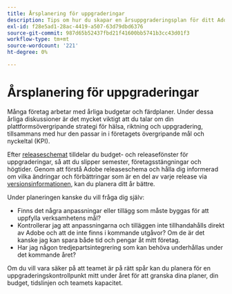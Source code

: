 ```yaml
---
title: Årsplanering för uppgraderingar
description: Tips om hur du skapar en årsuppgraderingsplan för ditt Adobe Commerce-projekt.
exl-id: f28e5ad1-28ac-4419-a507-63d79dbd6376
source-git-commit: 987d65b52437fbd21f41600bb5741b3cc43d01f3
workflow-type: tm+mt
source-wordcount: '221'
ht-degree: 0%

---
```


# Årsplanering för uppgraderingar

Många företag arbetar med årliga budgetar och färdplaner. Under dessa årliga diskussioner är det mycket viktigt att du talar om din plattformsövergripande strategi för hälsa, riktning och uppgradering, tillsammans med hur den passar in i företagets övergripande mål och nyckeltal (KPI).

Efter [releaseschemat](https://experienceleague.adobe.com/sv/docs/commerce-operations/release/planning/schedule) tilldelar du budget- och releasefönster för uppgraderingar, så att du slipper semester, företagsstängningar och högtider. Genom att förstå Adobe releaseschema och hålla dig informerad om vilka ändringar och förbättringar som är en del av varje release via [versionsinformationen](https://experienceleague.adobe.com/sv/docs/commerce-operations/release/notes/overview), kan du planera ditt år bättre.

Under planeringen kanske du vill fråga dig själv:

- Finns det några anpassningar eller tillägg som måste byggas för att uppfylla verksamhetens mål?
- Kontrollerar jag att anpassningarna och tilläggen inte tillhandahålls direkt av Adobe och att de inte finns i kommande utgåvor? Om de är det kanske jag kan spara både tid och pengar åt mitt företag.
- Har jag någon tredjepartsintegrering som kan behöva underhållas under det kommande året?

Om du vill vara säker på att teamet är på rätt spår kan du planera för en uppgraderingskontrollpunkt mitt under året för att granska dina planer, din budget, tidslinjen och teamets kapacitet.

